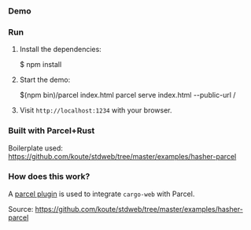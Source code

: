 ### Demo

### Run

1. Install the dependencies:

   \$ npm install

2. Start the demo:

   \$(npm bin)/parcel index.html
   parcel serve index.html --public-url /

3. Visit `http://localhost:1234` with your browser.

### Built with Parcel+Rust

Boilerplate used: https://github.com/koute/stdweb/tree/master/examples/hasher-parcel

### How does this work?

A [parcel plugin] is used to integrate `cargo-web` with Parcel.

[parcel plugin]: https://github.com/koute/parcel-plugin-cargo-web

Source: https://github.com/koute/stdweb/tree/master/examples/hasher-parcel
